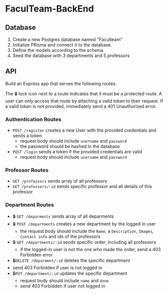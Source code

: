 # FaculTeam-BackEnd

## Database

1. Create a new Postgres database named "Faculteam"
2. Initialize PRisma and connect it to the database.
3. Define the models according to the schema
4. Seed the database with 3 departments and 5 professors

## API

Build an Express app that serves the following routes.

The 🔒 lock icon next to a route indicates that it must be a protected route. A user can only access that route by attaching a valid token to their request. If a valid token is not provided, immediately send a 401 Unauthorized error.

### Authentication Routes

- `POST /register` creates a new User with the provided credentials and sends a token
  - request body should include `username` and `password`
  - the password should be hashed in the database
- `POST /login` sends a token if the provided credentials are valid
  - request body should include `username` and `password`

### Professor Routes

- `GET /professors` sends array of all professors
- `GET /professors/:id` sends specific professor and all details of this professor

### Department Routes

- 🔒 `GET /deparments` sends array of all deparments
- 🔒 `POST /departments` creates a new department by the logged in user
  - the request body should include the `Name`, a `Description`, `Images`, `Contact info` and ids of the professors
- 🔒 `GET /departments/:id` sends specific order, including all professors
  - if the logged-in user is not the one who made the order, send a 403 Forbidden error
- 🔒`DELETE /deparment/:id` deletes the specific department
- send 403 Forbidden if user is not logged in
- 🔒`PUT /department/:id` updates the specific department
  - request body should include `name` and `done`
  - send 403 Forbidden if user not logged in
